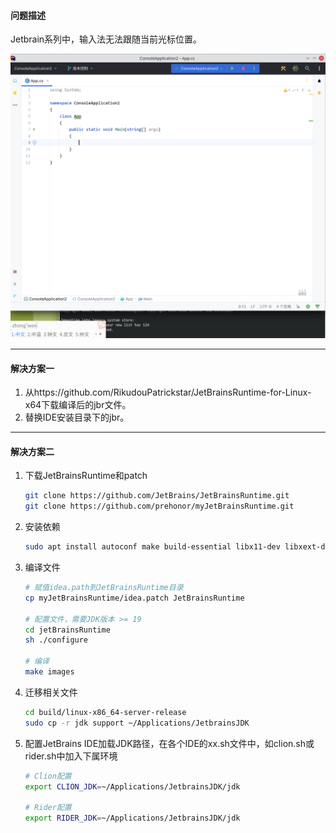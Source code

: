 #### 问题描述

Jetbrain系列中，输入法无法跟随当前光标位置。

<img src="../../999.Asset/image-20230109192141418.png" alt="image-20230109192141418" style="zoom:50%;" />

---

#### 解决方案一

1. 从https://github.com/RikudouPatrickstar/JetBrainsRuntime-for-Linux-x64下载编译后的jbr文件。
2. 替换IDE安装目录下的jbr。

---

#### 解决方案二

1. 下载JetBrainsRuntime和patch

   ```sh
   git clone https://github.com/JetBrains/JetBrainsRuntime.git
   git clone https://github.com/prehonor/myJetBrainsRuntime.git
   ```

2. 安装依赖

   ```sh
   sudo apt install autoconf make build-essential libx11-dev libxext-dev libxrender-dev libxtst-dev libxt-dev libxrandr-dev libcups2-dev libfontconfig1-dev libasound2-dev openjdk-11-jdk
   ```

3. 编译文件

   ```sh
   # 赋值idea.path到JetBrainsRuntime目录
   cp myJetBrainsRuntime/idea.patch JetBrainsRuntime
   
   # 配置文件，需要JDK版本 >= 19
   cd jetBrainsRuntime
   sh ./configure
   
   # 编译
   make images
   ```

4. 迁移相关文件

   ```sh
   cd build/linux-x86_64-server-release
   sudo cp -r jdk support ~/Applications/JetbrainsJDK
   ```

5. 配置JetBrains IDE加载JDK路径，在各个IDE的xx.sh文件中，如clion.sh或rider.sh中加入下属环境

   ```sh
   # Clion配置
   export CLION_JDK=~/Applications/JetbrainsJDK/jdk
   
   # Rider配置
   export RIDER_JDK=~/Applications/JetbrainsJDK/jdk
   ```
   
   